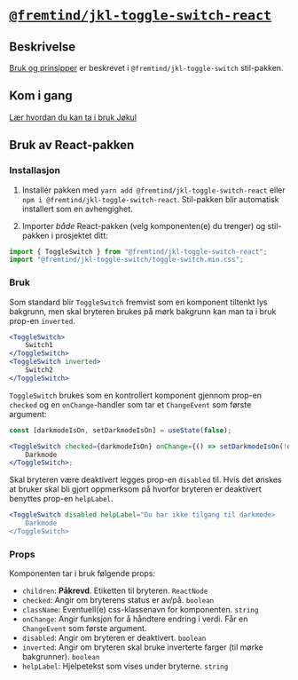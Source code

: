 # [`@fremtind/jkl-toggle-switch-react`](https://fremtind.github.io/jokul/toggle-switch-react/documentation/ToggleSwitch/)

## Beskrivelse

[Bruk og prinsipper](https://fremtind.github.io/jokul/toggle-switch-react/documentation/ToggleSwitch/) er beskrevet i `@fremtind/jkl-toggle-switch` stil-pakken.

## Kom i gang

[Lær hvordan du kan ta i bruk Jøkul](https://fremtind.github.io/jokul/developer/getting-started/)

## Bruk av React-pakken

### Installasjon

1. Installér pakken med `yarn add @fremtind/jkl-toggle-switch-react` eller `npm i @fremtind/jkl-toggle-switch-react`. Stil-pakken blir automatisk installert som en avhengighet.

2. Importer _både_ React-pakken (velg komponenten(e) du trenger) og stil-pakken i prosjektet ditt:

```js
import { ToggleSwitch } from "@fremtind/jkl-toggle-switch-react";
import "@fremtind/jkl-toggle-switch/toggle-switch.min.css";
```

### Bruk

Som standard blir `ToggleSwitch` fremvist som en komponent tiltenkt lys bakgrunn, men skal bryteren brukes på mørk bakgrunn kan man ta i bruk prop-en `inverted`.

```jsx
<ToggleSwitch>
    Switch1
</ToggleSwitch>
<ToggleSwitch inverted>
    Switch2
</ToggleSwitch>
```

`ToggleSwitch` brukes som en kontrollert komponent gjennom prop-en `checked` og en `onChange`-handler som tar et `ChangeEvent` som første argument:

```jsx
const [darkmodeIsOn, setDarkmodeIsOn] = useState(false);

<ToggleSwitch checked={darkmodeIsOn} onChange={() => setDarkmodeIsOn(!darkmodeIsOn)}>
    Darkmode
</ToggleSwitch>;
```

Skal bryteren være deaktivert legges prop-en `disabled` til. Hvis det ønskes at bruker skal bli gjort oppmerksom på hvorfor bryteren er deaktivert benyttes prop-en `helpLabel`.

```jsx
<ToggleSwitch disabled helpLabel="Du har ikke tilgang til darkmode>
    Darkmode
</ToggleSwitch>
```

### Props

Komponenten tar i bruk følgende props:

-   `children`: **Påkrevd**. Etiketten til bryteren. `ReactNode`
-   `checked`: Angir om bryterens status er av/på. `boolean`
-   `className`: Eventuell(e) css-klassenavn for komponenten. `string`
-   `onChange`: Angir funksjon for å håndtere endring i verdi. Får en `ChangeEvent` som første argument.
-   `disabled`: Angir om bryteren er deaktivert. `boolean`
-   `inverted`: Angir om bryteren skal bruke inverterte farger (til mørke bakgrunner). `boolean`
-   `helpLabel`: Hjelpetekst som vises under bryterne. `string`
